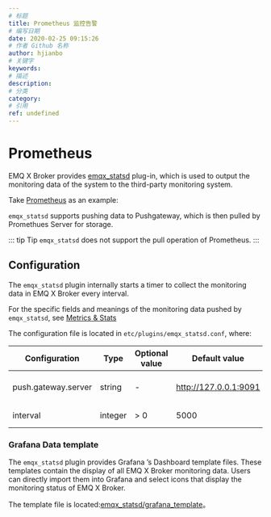 ```yaml
---
# 标题
title: Prometheus 监控告警
# 编写日期
date: 2020-02-25 09:15:26
# 作者 Github 名称
author: hjianbo
# 关键字
keywords:
# 描述
description:
# 分类
category: 
# 引用
ref: undefined
---
```



# Prometheus

EMQ X Broker provides [emqx_statsd](https://github.com/emqx/emqx-statsd) plug-in, which is used to output the monitoring data of the system to the third-party monitoring system.

Take  [Prometheus](https://prometheus.io) as an example:

`emqx_statsd` supports pushing data to Pushgateway, which is then pulled by Promethues Server for storage.

::: tip Tip
`emqx_statsd` does not support the pull operation of Prometheus.
:::

## Configuration

The `emqx_statsd` plugin internally starts a timer to collect the monitoring data in EMQ X Broker every interval.

For the specific fields and meanings of the monitoring data pushed by `emqx_statsd`, see [Metrics & Stats](../advanced/metrics-and-stats.md)

The configuration file is located in `etc/plugins/emqx_statsd.conf`, where:

| Configuration       | Type    | Optional value | Default value         | Description                     |
| ------------------- | ------- | -------------- | --------------------- | ------------------------------- |
| push.gateway.server | string  | -              | http://127.0.0.1:9091 | Prometheus' PushGateway address |
| interval            | integer | > 0            | 5000                  | Push interval, unit: ms         |

### Grafana Data template

The `emqx_statsd` plugin provides Grafana ’s Dashboard template files. These templates contain the display of all EMQ X Broker monitoring data. Users can directly import them into Grafana and select icons that display the monitoring status of EMQ X Broker.

The template file is located:[emqx_statsd/grafana_template](https://github.com/emqx/emqx-statsd/tree/master/grafana_template)。

